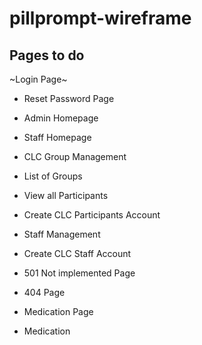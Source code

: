 # pillprompt-wireframe

## Pages to do

~Login Page~
- Reset Password Page
- Admin Homepage
- Staff Homepage

- CLC Group Management
- List of Groups
- View all Participants
- Create CLC Participants Account

- Staff Management
- Create CLC Staff Account

- 501 Not implemented Page
- 404 Page

- Medication Page
- Medication 

